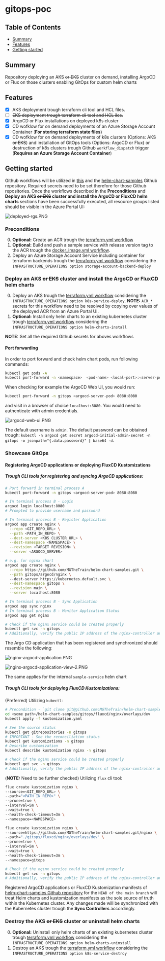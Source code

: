 # gitops-poc

## Table of Contents

+ [Summary](#summary)
+ [Features](#features)
+ [Getting started](#getting-started)

## Summary

Repository deploying an AKS ~~or EKS~~ cluster on demand, installing ArgoCD or Flux on those clusters enabling GitOps for custom helm charts

## Features

- [x] AKS deployment trough terraform cli tool and HCL files. 
- [ ] ~~EKS deployment trough terraform cli tool and HCL iles.~~
- [x] ArgoCD or Flux installations on deployed k8s cluster
- [x] CD wofklow for on demand deployments of an Azure Storage Account Container (**For storing terraform state files**)
- [x] CD wofklow for on demand deployments of k8s clusters (Options: AKS ~~or EKS~~) and installation of GitOps tools (Options: ArgoCD or Flux) or destruction of k8s clusters trough Github `workflow_dispatch` trigger (**Requires an Azure Storage Account Container**)

## Getting started

Github workflows will be utilized in [this](./.github/workflows/) and the [helm-chart-samples](https://github.com/MGTheTrain/helm-chart-samples/tree/main/.github/workflows) Github repository. Required secrets need to be set therefore for those Github repositories. Once the workflows described in the **Preconditions** and **Deploy an AKS ~~or EKS~~ cluster and install the ArgoCD or FluxCD helm charts** sections have been successfully executed, all resource groups listed should be visible in the Azure Portal UI:

![deployed-rgs.PNG](./images/deployed-rgs.PNG)

### Preconditions

0. **Optional:** Create an ACR trough the [terraform.yml workflow](https://github.com/MGTheTrain/helm-chart-samples/actions/workflows/terraform.yml)
1. **Optional:** Build and push a sample service with release version tag to the ACR trough the [docker_image.yml workflow](https://github.com/MGTheTrain/helm-chart-samples/actions/workflows/docker_image.yml). 
2. Deploy an Azure Storage Account Service including container for terraform backends trough the [terraform.yml workflow](https://github.com/MGTheTrain/gitops/actions/workflows/terraform.yml) considering the `INFRASTRUCTURE_OPERATIONS option storage-account-backend-deploy`

### Deploy an AKS ~~or EKS~~ cluster and install the ArgoCD or FluxCD helm charts

0. Deploy an AKS trough the [terraform.yml workflow](https://github.com/MGTheTrain/gitops/actions/workflows/terraform.yml) considering the `INFRASTRUCTURE_OPERATIONS option k8s-service-deploy`. **NOTE:** `ACR_*` secrets for this workflow need to be resolved by copying over values of the deployed ACR from an Azure Portal UI.
1. **Optional:** Install only helm charts to an existing kubernetes cluster trough [terraform.yml workflow](https://github.com/MGTheTrain/gitops/actions/workflows/terraform.yml) considering the `INFRASTRUCTURE_OPERATIONS option helm-charts-install`

**NOTE:** Set all the required Github secrets for aboves workflows

#### Port forwarding

In order to port forward and check helm chart pods, run following commands:

```sh
kubectl get pods -A
kubectl port-forward -n <namespace>  <pod-name> <local-port>:<server-port>
```

When checking for example the ArgoCD Web UI, you would run:

```sh
kubectl port-forward -n gitops <argocd-server-pod> 8080:8080
```

and visit in a browser of choice `localhost:8080`. You would need to authenticate with admin credentials.

![argocd-web-ui.PNG](./images/argocd-web-ui.PNG)

The default username is `admin`. The default password can be obtained trough: `kubectl -n argocd get secret argocd-initial-admin-secret -n gitops -o jsonpath="{.data.password}" | base64 -d`.

### Showcase GitOps

#### Registering ArgoCD applications or deploying FluxCD Kustomizations

##### Trough CLI tools for registering and syncing ArgoCD applications:

```sh
# Port forward in terminal process A
kubectl port-forward -n gitops <argocd-server-pod> 8080:8080

# In terminal process B - Login
argocd login localhost:8080
# Prompted to provide username and password

# In terminal process B - Register Application
argocd app create nginx \
  --repo <GIT_REPO_URL> \
  --path <PATH_IN_REPO> \
  --dest-server <K8S_CLUSTER_URL> \
  --dest-namespace <NAMESPACE> \
  --revision <TARGET_REVISION> \
  --server <ARGOCD_SERVER>

# e.g. for nginx chart
argocd app create nginx \
  --repo https://github.com/MGTheTrain/helm-chart-samples.git \
  --path gitops/argocd/nginx \ 
  --dest-server https://kubernetes.default.svc \
  --dest-namespace gitops \
  --revision main \
  --server localhost:8080

# In terminal process B - Sync Application
argocd app sync nginx
# In terminal process B - Monitor Application Status
argocd app get nginx

# Check if the nginx service could be created properly 
kubectl get svc -n gitops
# Additionally, verify the public IP address of the nginx-controller and access the default nginx view using a preferred web browser by navigating to http://<public IP>.
```
The Argo CD application that has been registered and synchronized should resemble the following:

![nginx-argocd-application.PNG](./images/nginx-argocd-application.PNG)

![nginx-argocd-application-view-2.PNG](./images/nginx-argocd-application-view-2.PNG)

The same applies for the internal `sample-service` helm chart

##### Trough CLI tools for deploying FluxCD Kustomizations:

(Preferred) Utilizing `kubectl`:

```sh
# Precondition - `git clone git@github.com:MGTheTrain/helm-chart-samples.git`
cd <some path>/helm-chart-samples/gitops/fluxcd/nginx/overlays/dev
kubectl apply -f kustomization.yaml

# See the source status
kubectl get gitrepositories -n gitops
# IMPORTANT - See the reconciliation status
kubectl get kustomizations -n gitops
# Describe customization
kubectl describe kustomization nginx -n gitops

# Check if the nginx service could be created properly 
kubectl get svc -n gitops
# Additionally, verify the public IP address of the nginx-controller and access the default nginx view using a preferred web browser by navigating to http://<public IP>.
```

(**NOTE:** Need to be further checked) Utilizing `flux` cli tool:

```sh
flux create kustomization nginx \
--source=<GIT_REPO_URL> \
--path="<PATH_IN_REPO>" \
--prune=true \
--interval=5m \
--wait=true \
--health-check-timeout=3m \
--namespace=<NAMESPACE>

flux create kustomization nginx \
--source=https://github.com/MGTheTrain/helm-chart-samples.git/nginx \
--path="./gitops/fluxcd/nginx/overlays/dev" \
--prune=true \
--interval=5m \
--wait=true \
--health-check-timeout=3m \
--namespace=gitops

# Check if the nginx service could be created properly 
kubectl get svc -n gitops
# Additionally, verify the public IP address of the nginx-controller and access the default nginx view using a preferred web browser by navigating to http://<public IP>.
```

Registered ArgoCD applications or FluxCD Kustomization manifests of [helm-chart-samples Github repository](https://github.com/MGTheTrain/helm-chart-samples) for the `HEAD of the main branch` will treat Helm charts and kustomization manifests as the sole source of truth within the Kubernetes cluster. Any changes made will be synchronized with the Kubernetes cluster trough the **Sync Controllers** accordingly.

### Destroy the AKS ~~or EKS~~ cluster or uninstall helm charts

0. **Optional:** Uninstall only helm charts of an existing kubernetes cluster trough [terraform.yml workflow](https://github.com/MGTheTrain/gitops/actions/workflows/terraform.yml) considering the `INFRASTRUCTURE_OPERATIONS option helm-charts-uninstall`
1. Destroy an AKS trough the [terraform.yml workflow](https://github.com/MGTheTrain/gitops/actions/workflows/terraform.yml) considering the `INFRASTRUCTURE_OPERATIONS option k8s-service-destroy`
